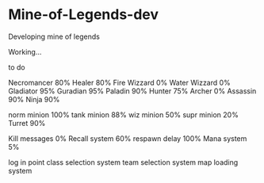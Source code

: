# Mine-of-Legends-dev
Developing mine of legends

Working...

to do

Necromancer 80%
Healer 80%
Fire Wizzard 0%
Water Wizzard 0%
Gladiator 95%
Guradian 95%
Paladin 90%
Hunter 75%
Archer 0%
Assassin 90%
Ninja 90%

norm minion 100%
tank minion 88%
wiz minion 50%
supr minion 20%
Turret 90%

Kill messages 0%
Recall system 60%
respawn delay 100%
Mana system 5%

log in point
class selection system
team selection system
map loading system

